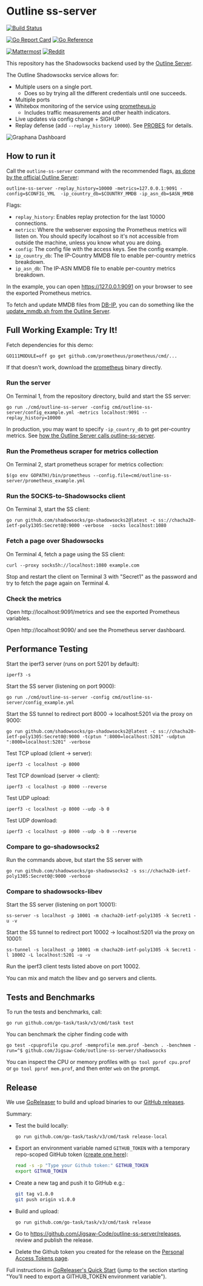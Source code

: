 # Outline ss-server

[![Build Status](https://github.com/Jigsaw-Code/outline-ss-server/actions/workflows/go.yml/badge.svg)](https://github.com/Jigsaw-Code/outline-ss-server/actions/workflows/go.yml?query=branch%3Amaster)

[![Go Report Card](https://goreportcard.com/badge/github.com/Jigsaw-Code/outline-ss-server)](https://goreportcard.com/report/github.com/Jigsaw-Code/outline-ss-server)
[![Go Reference](https://pkg.go.dev/badge/github.com/Jigsaw-Code/outline-ss-server.svg)](https://pkg.go.dev/github.com/Jigsaw-Code/outline-ss-server)

[![Mattermost](https://badgen.net/badge/Mattermost/Outline%20Community/blue)](https://community.internetfreedomfestival.org/community/channels/outline-community)
[![Reddit](https://badgen.net/badge/Reddit/r%2Foutlinevpn/orange)](https://www.reddit.com/r/outlinevpn/)

This repository has the Shadowsocks backend used by the [Outline Server](https://github.com/Jigsaw-Code/outline-server).

The Outline Shadowsocks service allows for:
- Multiple users on a single port.
  - Does so by trying all the different credentials until one succeeds.
- Multiple ports
- Whitebox monitoring of the service using [prometheus.io](https://prometheus.io)
  - Includes traffic measurements and other health indicators.
- Live updates via config change + SIGHUP
- Replay defense (add `--replay_history 10000`).  See [PROBES](service/PROBES.md) for details.

![Graphana Dashboard](https://user-images.githubusercontent.com/113565/44177062-419d7700-a0ba-11e8-9621-db519692ff6c.png "Graphana Dashboard")

## How to run it

Call the `outline-ss-server` command with the recommended flags, [as done by the official Outline Server](https://github.com/Jigsaw-Code/outline-server/blob/b2639d09c30a50479eddcd33b84432f57081be0c/src/shadowbox/server/outline_shadowsocks_server.ts#L91-L100):
```
outline-ss-server -replay_history=10000 -metrics=127.0.0.1:9091 -config=$CONFIG_YML  -ip_country_db=$COUNTRY_MMDB -ip_asn_db=$ASN_MMDB
```

Flags:
- `replay_history`: Enables replay protection for the last 10000 connections.
- `metrics`: Where the webserver exposing the Prometheus metrics will listen on. You should specify localhost so it's not accessible from outside the machine, unless you know what you are doing.
- `config`: The config file with the access keys. See the config example.
- `ip_country_db`: The IP-Country MMDB file to enable per-country metrics breakdown.
- `ip_asn_db`: The IP-ASN MMDB file to enable per-country metrics breakdown.

In the example, you can open https://127.0.0.1:9091 on your browser to see the exported Prometheus metrics.

To fetch and update MMDB files from [DB-IP](https://db-ip.com), you can do something like the [update_mmdb.sh from the Outline Server](https://github.com/Jigsaw-Code/outline-server/blob/master/src/shadowbox/scripts/update_mmdb.sh).


## Full Working Example: Try It!

Fetch dependencies for this demo:
```
GO111MODULE=off go get github.com/prometheus/prometheus/cmd/...
```
If that doesn't work, download the [prometheus](https://prometheus.io/download/) binary directly.


### Run the server
On Terminal 1, from the repository directory, build and start the SS server:
```
go run ./cmd/outline-ss-server -config cmd/outline-ss-server/config_example.yml -metrics localhost:9091 --replay_history=10000
```
In production, you may want to specify `-ip_country_db` to get per-country metrics. See [how the Outline Server calls outline-ss-server](https://github.com/Jigsaw-Code/outline-server/blob/master/src/shadowbox/server/outline_shadowsocks_server.ts).


### Run the Prometheus scraper for metrics collection
On Terminal 2, start prometheus scraper for metrics collection:
```
$(go env GOPATH)/bin/prometheus --config.file=cmd/outline-ss-server/prometheus_example.yml
```

### Run the SOCKS-to-Shadowsocks client
On Terminal 3, start the SS client:
```
go run github.com/shadowsocks/go-shadowsocks2@latest -c ss://chacha20-ietf-poly1305:Secret0@:9000 -verbose  -socks localhost:1080
```

### Fetch a page over Shadowsocks
On Terminal 4, fetch a page using the SS client:
```
curl --proxy socks5h://localhost:1080 example.com
```

Stop and restart the client on Terminal 3 with "Secret1" as the password and try to fetch the page again on Terminal 4.

### Check the metrics
Open http://localhost:9091/metrics and see the exported Prometheus variables.

Open http://localhost:9090/ and see the Prometheus server dashboard.


## Performance Testing

Start the iperf3 server (runs on port 5201 by default):
```
iperf3 -s
```

Start the SS server (listening on port 9000):
```
go run ./cmd/outline-ss-server -config cmd/outline-ss-server/config_example.yml
```

Start the SS tunnel to redirect port 8000 -> localhost:5201 via the proxy on 9000:
```
go run github.com/shadowsocks/go-shadowsocks2@latest -c ss://chacha20-ietf-poly1305:Secret0@:9000 -tcptun ":8000=localhost:5201" -udptun ":8000=localhost:5201" -verbose
```

Test TCP upload (client -> server):
```
iperf3 -c localhost -p 8000
```

Test TCP download (server -> client):
```
iperf3 -c localhost -p 8000 --reverse
```

Test UDP upload:
```
iperf3 -c localhost -p 8000 --udp -b 0
```

Test UDP download:
```
iperf3 -c localhost -p 8000 --udp -b 0 --reverse
```

### Compare to go-shadowsocks2

Run the commands above, but start the SS server with
```
go run github.com/shadowsocks/go-shadowsocks2 -s ss://chacha20-ietf-poly1305:Secret0@:9000 -verbose
```


### Compare to shadowsocks-libev 

Start the SS server (listening on port 10001):
```
ss-server -s localhost -p 10001 -m chacha20-ietf-poly1305 -k Secret1 -u -v
```

Start the SS tunnel to redirect port 10002 -> localhost:5201 via the proxy on 10001:
```
ss-tunnel -s localhost -p 10001 -m chacha20-ietf-poly1305 -k Secret1 -l 10002 -L localhost:5201 -u -v
```

Run the iperf3 client tests listed above on port 10002.

You can mix and match the libev and go servers and clients.

## Tests and Benchmarks

To run the tests and benchmarks, call:
```
go run github.com/go-task/task/v3/cmd/task test
```

You can benchmark the cipher finding code with
```
go test -cpuprofile cpu.prof -memprofile mem.prof -bench . -benchmem -run=^$ github.com/Jigsaw-Code/outline-ss-server/shadowsocks
```

You can inspect the CPU or memory profiles with `go tool pprof cpu.prof` or `go tool pprof mem.prof`, and then enter `web` on the prompt.

## Release

We use [GoReleaser](https://goreleaser.com/) to build and upload binaries to our [GitHub releases](https://github.com/Jigsaw-Code/outline-ss-server/releases).

Summary:
- Test the build locally:
  ```
  go run github.com/go-task/task/v3/cmd/task release-local
  ```
- Export an environment variable named `GITHUB_TOKEN` with a temporary repo-scoped GitHub token ([create one here](https://github.com/settings/tokens/new)):
  ```bash
  read -s -p "Type your Github token:" GITHUB_TOKEN
  export GITHUB_TOKEN
  ```
- Create a new tag and push it to GitHub e.g.:
  ```bash
  git tag v1.0.0
  git push origin v1.0.0
  ```
- Build and upload:
  ```bash
  go run github.com/go-task/task/v3/cmd/task release
  ```
- Go to https://github.com/Jigsaw-Code/outline-ss-server/releases, review and publish the release.

- Delete the Github token you created for the release on the [Personal Access Tokens page](https://github.com/settings/tokens).

Full instructions in [GoReleaser's Quick Start](https://goreleaser.com/quick-start) (jump to the section starting "You’ll need to export a GITHUB_TOKEN environment variable").

